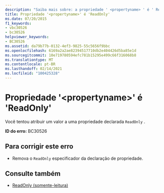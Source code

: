 ```yaml
---
description: "Saiba mais sobre: a propriedade ' <propertyname> ' é ' ReadOnly '"
title: Propriedade '<propertyname>' é 'ReadOnly'
ms.date: 07/20/2015
f1_keywords:
- vbc30526
- bc30526
helpviewer_keywords:
- BC30526
ms.assetid: da79b77b-0132-4ef3-9825-55c5656f9bbc
ms.openlocfilehash: 6169a2a2ae82394517710db2e404426d5ba85e1d
ms.sourcegitcommit: 10e719780594efc781b15295e499c66f316068b8
ms.translationtype: MT
ms.contentlocale: pt-BR
ms.lasthandoff: 02/14/2021
ms.locfileid: "100425328"
---
```

# <a name="property-propertyname-is-readonly"></a>Propriedade '\<propertyname>' é 'ReadOnly'

Você tentou atribuir um valor a uma propriedade declarada `ReadOnly` .  
  
 **ID do erro:** BC30526  
  
## <a name="to-correct-this-error"></a>Para corrigir este erro  
  
- Remova o `ReadOnly` especificador da declaração de propriedade.  
  
## <a name="see-also"></a>Consulte também

- [ReadOnly (somente-leitura)](../language-reference/modifiers/readonly.md)
